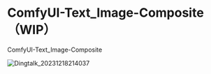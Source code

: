 # ComfyUI-Text_Image-Composite（WIP）
ComfyUI-Text_Image-Composite

![Dingtalk_20231218214037](https://github.com/ZHO-ZHO-ZHO/ComfyUI-Text_Image-Composite/assets/140084057/070c0cda-60ff-43c4-9941-92074d6f9602)
